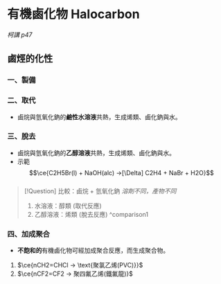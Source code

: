 # 有機鹵化物 Halocarbon
*柯講 p47*
## 鹵烴的化性
### 一、製備
### 二、取代
- 鹵烷與氫氧化鈉的**鹼性水溶液**共熱，生成烯類、鹵化鈉與水。
### 三、脫去
- 鹵烷與氫氧化鈉的**乙醇溶液**共熱，生成烯類、鹵化鈉與水。
- 示範 $$\ce{C2H5Br(l) + NaOH(alc) ->[\Delta] C2H4 + NaBr + H2O}$$
###
> [!Question] 比較：鹵烷 + 氫氧化鈉
> *溶劑不同，產物不同*
> 1. 水溶液：醇類 (取代反應)
> 2. 乙醇溶液：烯類 (脫去反應)
^comparison1
### 四、加成聚合
- **不飽和的**有機鹵化物可經加成聚合反應，而生成聚合物。
1. $\ce{nCH2=CHCl -> \text{聚氯乙烯(PVC)}}$
2. $\ce{nCF2=CF2 -> 聚四氟乙烯(鐵氟龍)}$
